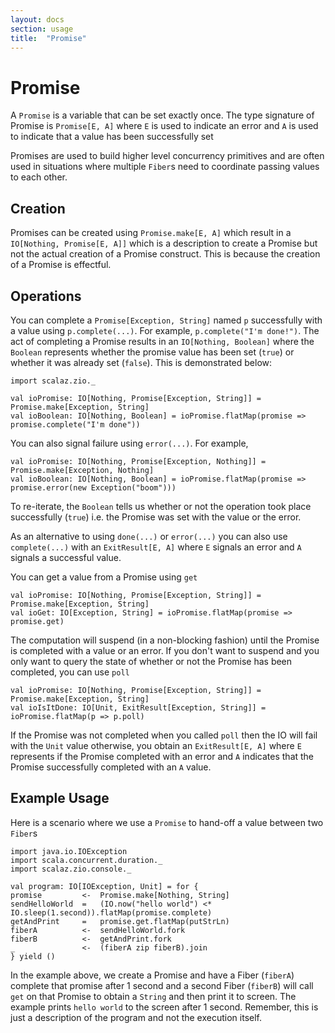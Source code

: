 ```yaml
---
layout: docs
section: usage
title:  "Promise"
---
```


# Promise

A `Promise` is a variable that can be set exactly once. The type signature of Promise is `Promise[E, A]` where `E` is 
used to indicate an error and `A` is used to indicate that a value has been successfully set 

Promises are used to build higher level concurrency primitives and are often used in situations where multiple `Fiber`s
need to coordinate passing values to each other. 

## Creation 
Promises can be created using `Promise.make[E, A]` which result in a `IO[Nothing, Promise[E, A]]` which is a description
to create a Promise but not the actual creation of a Promise construct. This is because the creation of a Promise is 
effectful.

## Operations
You can complete a `Promise[Exception, String]` named `p` successfully with a value using `p.complete(...)`. 
For example, `p.complete("I'm done!")`. The act of completing a Promise results in an `IO[Nothing, Boolean]` where
the `Boolean` represents whether the promise value has been set (`true`) or whether it was already set (`false`). 
This is demonstrated below:

```tut:silent
import scalaz.zio._
```

```tut:silent
val ioPromise: IO[Nothing, Promise[Exception, String]] = Promise.make[Exception, String]
val ioBoolean: IO[Nothing, Boolean] = ioPromise.flatMap(promise => promise.complete("I'm done"))
```

You can also signal failure using `error(...)`. For example, 

```tut:silent
val ioPromise: IO[Nothing, Promise[Exception, Nothing]] = Promise.make[Exception, Nothing]
val ioBoolean: IO[Nothing, Boolean] = ioPromise.flatMap(promise => promise.error(new Exception("boom")))
```

To re-iterate, the `Boolean` tells us whether or not the operation took place successfully (`true`) i.e. the Promise
was set with the value or the error. 

As an alternative to using `done(...)` or `error(...)` you can also use `complete(...)` with an `ExitResult[E, A]` where
`E` signals an error and `A` signals a successful value.

You can get a value from a Promise using `get`

```tut:silent
val ioPromise: IO[Nothing, Promise[Exception, String]] = Promise.make[Exception, String]
val ioGet: IO[Exception, String] = ioPromise.flatMap(promise => promise.get)
```

The computation will suspend (in a non-blocking fashion) until the Promise is completed with a value or an error.
If you don't want to suspend and you only want to query the state of whether or not the Promise has been completed, 
you can use `poll`

```tut:silent
val ioPromise: IO[Nothing, Promise[Exception, String]] = Promise.make[Exception, String]
val ioIsItDone: IO[Unit, ExitResult[Exception, String]] = ioPromise.flatMap(p => p.poll)
```

If the Promise was not completed when you called `poll` then the IO will fail with the `Unit` value otherwise, 
you obtain an `ExitResult[E, A]` where `E` represents if the Promise completed with an error and `A` indicates
that the Promise successfully completed with an `A` value.

## Example Usage
Here is a scenario where we use a `Promise` to hand-off a value between two `Fiber`s

```tut:silent
import java.io.IOException
import scala.concurrent.duration._
import scalaz.zio.console._

val program: IO[IOException, Unit] = for {
promise         <-  Promise.make[Nothing, String]
sendHelloWorld  =   (IO.now("hello world") <* IO.sleep(1.second)).flatMap(promise.complete)
getAndPrint     =   promise.get.flatMap(putStrLn)
fiberA          <-  sendHelloWorld.fork
fiberB          <-  getAndPrint.fork
_               <-  (fiberA zip fiberB).join
} yield ()
```

In the example above, we create a Promise and have a Fiber (`fiberA`) complete that promise after 1 second and a second 
Fiber (`fiberB`) will call `get` on that Promise to obtain a `String` and then print it to screen. The example prints 
`hello world` to the screen after 1 second. Remember, this is just a description of the program and not the execution 
itself.